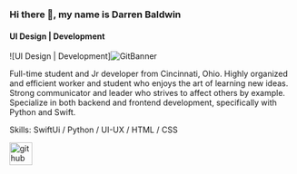 ### Hi there 👋, my name is Darren Baldwin 
#### UI Design | Development
![UI Design | Development]![GitBanner](https://user-images.githubusercontent.com/68653294/116824668-6df2cd80-ab59-11eb-870e-5a60bdfcde82.png)


Full-time student and Jr developer from Cincinnati, Ohio. Highly organized and efficient worker and student who enjoys the art of learning new ideas. Strong communicator and leader who strives to affect others by example. Specialize in both backend and frontend development, specifically with Python and Swift. 

Skills: SwiftUi / Python / UI-UX / HTML / CSS



[<img src='https://cdn.jsdelivr.net/npm/simple-icons@3.0.1/icons/github.svg' alt='github' height='40'>](https://github.com/Devd0)  




